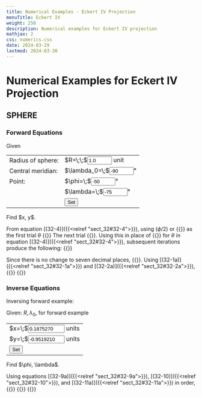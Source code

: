 ```yaml
---
title: Numerical Examples - Eckert IV Projection
menuTitle: Eckert IV
weight: 250
description: Numerical examples for Eckert IV projection
mathjax: 2
css: numerics.css
date: 2024-03-29
lastmod: 2024-03-30
---
```



<script src="../js/format.js"> </script>
<script src="../js/eck.js"> </script>

# Numerical Examples for Eckert IV Projection 

## SPHERE
### Forward Equations

Given
<table class="markdown">
<tr>
  <td>Radius of sphere:</td>
  <td>$R=\;\;$<input id="r_in" value="1.0" size="5" /> unit</td>
</tr>
<tr>
  <td>Central meridian:</td>
  <td>$\lambda_0=\;$<input id="lam0_in" value="-90" size="5"/>&deg;</td>
</tr>
<tr>
  <td>Point:</td>
  <td>$\phi=\;$<input id="phi_in" value="-50" size="5"/>&deg;</td>
</tr>
<tr>
  <td></td>
  <td>$\lambda=\;$<input id="lam_in" value="-75" size="5"/>&deg;</td>
</tr>
<tr>
  <td></td>
  <td><input type="button" value="Set" onclick="eck4.set_fwd()"/></td>
</tr>
</table>
Find $x, y$.

From equation [(32-4)]({{<relref "sect_32#32-4">}}), using $(\phi/2)$ or {{<math span="theta0">}}-25^\circ{{</math>}} as the first trial $\theta$
{{<math div="delta">}}
\eqalign{
\Delta\theta =& -[(-25^\circ)\times\pi/180^\circ+\sin(-25^\circ)\cos(-25^\circ)+2\sin(-25^\circ) \cr
              & -(2+\pi/2)\sin(-50^\circ)]/[2\cos(-25^\circ)\times(1-\cos(-25^\circ))] \cr
             =& -17.7554344^\circ 
}
{{</math>}}
The next trial {{<math span="theta1">}}\theta = (-25^\circ)+(-17.7554344^\circ) = -42.7554344^\circ{{</math>}}. Using this in place of {{<math span="theta0_1">}}-25^\circ{{</math>}} for $\theta$ in equation [(32-4)]({{<relref "sect_32#32-4">}}), subsequent iterations produce the following:
{{<math div="iter">}}
\eqalign{\Delta\theta' &= -2.9912099^\circ\cr 
 \theta &= -45.7466443^\circ \cr\Delta\theta' &= -0.1113894^\circ\cr 
 \theta &= -45.8580337^\circ \cr\Delta\theta' &= -0.0001573^\circ\cr 
 \theta &= -45.858191^\circ \cr\Delta\theta' &= 0^\circ}
{{</math>}}

Since there is no change to seven decimal places, {{<math span="theta">}}\theta = -45.858191^\circ{{</math>}}. Using [(32-1a)]({{<relref "sect_32#32-1a">}}) and [(32-2a)]({{<relref "sect_32#32-2a">}}),
{{<math div="x">}}
\eqalign{
  x &= 0.4222382\times1.0\times[-75^\circ-(-90^\circ)]\times(\pi/180^\circ)\times[1+\cos(-45.858191^\circ)]\cr
    &= 0.1875270\text{ units}
}
{{</math>}}
{{<math div="y">}}
\eqalign{
  y &= 1.3265004\times1.0\times\sin(-45.858191^\circ) \cr
    &= -0.9519210\text{ units}
}
{{</math>}}

### Inverse Equations
Inversing forward example:

Given: $R, \lambda_0$, for forward example
<table>
  <tr>
    <td>$x=\;$<input id="x_in" value="0.1875270" size="9"/> units</td>
  </tr>
  <tr>
    <td>$y=\;$<input id="y_in" value="-0.9519210" size="9"/> units</td>
  </tr>
  <tr>
    <td><input type="button" value="Set" onclick="eck4.set_inv()"/></td>
</table>
Find $\phi, \lambda$.

Using equations [(32-9a)]({{<relref "sect_32#32-9a">}}), [(32-10)]({{<relref "sect_32#32-10">}}), and [(32-11a)]({{<relref "sect_32#32-11a">}}) in order,
{{<math div="inv_theta">}}
\eqalign{
  \theta &= \arcsin[-0.9519210/(1.3265004\times1.0)] \cr
         &= -45.8581925^\circ
}
{{</math>}}
{{<math div="phi">}}
\eqalign{
  \phi =& \arcsin\{[-45.8581925^\circ\times\pi/180^\circ+\sin(-45.8581925^\circ)\cos(-45.8581925^\circ)\cr
        & +2\sin(-45.8581925^\circ)]/(2+\pi/2)\} \cr
       =& -50.0000015^\circ
}
{{</math>}}
{{<math div="lam">}}
\eqalign{
  \lambda =& -90^\circ+0.1875270/\{0.4222382\times1.0\times[1+\cos(-45.8581925^\circ)]\}\cr
          =& -74.9999993^\circ
}
{{</math>}}